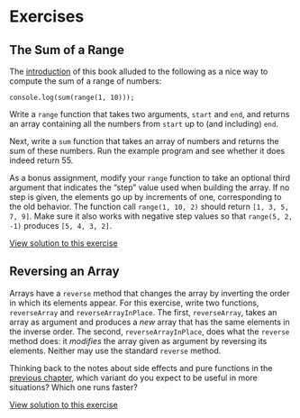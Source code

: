 # Exercises

## The Sum of a Range

The [introduction](https://eloquentjavascript.net/00_intro.html) of this book alluded to the following as a nice way to compute
the sum of a range of numbers:

`console.log(sum(range(1, 10)));`

Write a `range` function that takes two arguments, `start` and `end`, and returns an array containing all the numbers from `start` up to (and including) `end`.

Next, write a `sum` function that takes an array of numbers and returns the sum of these numbers. Run the example program and see whether it does indeed return 55.

As a bonus assignment, modify your `range` function to take an optional third argument that indicates the “step” value used when building the array. If no
step is given, the elements go up by increments of one, corresponding to the old behavior. The function call `range(1, 10, 2)` should return `[1, 3, 5, 7, 9]`. Make sure it also works with negative step values so that `range(5, 2, -1)` produces `[5, 4, 3, 2]`.

[View solution to this exercise](https://github.com/Solomon403/eloquentJS-solutions/blob/master/04%20-%20Data%20Structures:%20Objects%20and%20Arrays/sum-of-range.js)

## Reversing an Array

Arrays have a `reverse` method that changes the array by inverting the order in which its elements appear. For this exercise, write two functions, `reverseArray` and `reverseArrayInPlace`. The first, `reverseArray`, takes an array as argument and produces a _new_ array that has the same elements in the inverse order. The second, `reverseArrayInPlace`, does what the `reverse` method does: it _modifies_ the array given as argument by reversing its elements. Neither may use the standard `reverse` method.

Thinking back to the notes about side effects and pure functions in the [previous chapter](https://eloquentjavascript.net/03_functions.html#h_EdyBGBF6y/), which variant do you expect to be useful in more situations? Which one runs faster?

[View solution to this exercise]()